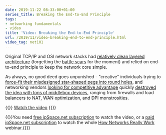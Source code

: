 ```yaml
---
date: 2019-11-22 08:33:00+01:00
series_title: Breaking the End-to-End Principle
tags:
- networking fundamentals
- video
title: 'Video: Breaking the End-to-End Principle'
url: /2019/11/video-breaking-end-to-end-principle.html
video_tag: net101
---
```

Original TCP/IP and OSI network stacks had [relatively clean layered architecture](https://blog.ipspace.net/2019/11/video-putting-networking-layers-together.html) (forgetting the [battle scars](https://blog.ipspace.net/2019/09/response-osi-model-is-lie.html) for the moment) and relied on end-to-end principle to keep the network core simple.

As always, no good deed goes unpunished - "creative" individuals trying to [force-fit their misdesigned star-shaped pegs into round holes](https://blog.ipspace.net/2013/04/this-is-what-makes-networking-so-complex.html), and networking vendors [looking for competitive advantage](https://blog.ipspace.net/2019/11/stretched-vlans-and-failing-firewall.html) quickly [destroyed the idea with tons of middlebox devices](https://my.ipspace.net/bin/get/Net101/L2.5%20-%20Breaking%20the%20End-to-End%20Principle.mp4?doccode=Net101), ranging from firewalls and load balancers to NAT, WAN optimization, and DPI monstrosities.

{{<jump>}}
[Watch the video](https://my.ipspace.net/bin/get/Net101/L2.5%20-%20Breaking%20the%20End-to-End%20Principle.mp4?doccode=Net101)
{{</jump>}}

{{<note free>}}You need [free ipSpace.net subscription](https://www.ipspace.net/Subscription/Free) to watch the video, or a [paid ipSpace.net subscription](https://www.ipspace.net/Subscription/) to watch the whole [How Networks Really Work](https://my.ipspace.net/bin/list?id=Net101) webinar.{{</note>}}
